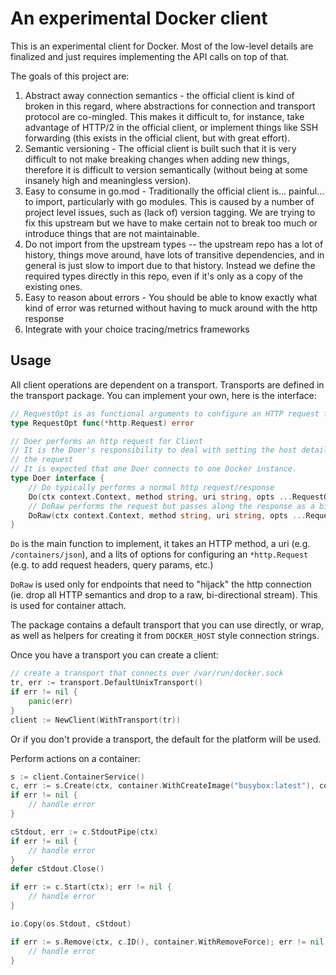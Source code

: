 # An experimental Docker client

This is an experimental client for Docker. Most of the low-level details are finalized and just requires implementing
the API calls on top of that.

The goals of this project are:

1. Abstract away connection semantics - the official client is kind of broken in this regard, where abstractions for
connection and transport protocol are co-mingled. This makes it difficult to, for instance, take advantage of HTTP/2
in the official client, or implement things like SSH forwarding (this exists in the official client, but with great
effort).
2. Semantic versioning - The official client is built such that it is very difficult to not make breaking changes when
adding new things, therefore it is difficult to version semantically (without being at some insanely high and meaningless
version).
3. Easy to consume in go.mod - Traditionally the official client is... painful... to import, particularly with go modules.
This is caused by a number of project level issues, such as (lack of) version tagging. We are trying to fix this upstream
but we have to make certain not to break too much or introduce things that are not maintainable.
4. Do not import from the upstream types -- the upstream repo has a lot of history, things move around, have lots of 
transitive dependencies, and in general is just slow to import due to that history. Instead we define the required types
directly in this repo, even if it's only as a copy of the existing ones.
5. Easy to reason about errors - You should be able to know exactly what kind of error was returned without having to
muck around with the http response
6. Integrate with your choice tracing/metrics frameworks

## Usage

All client operations are dependent on a transport. Transports are defined in the transport package. You can implement
your own, here is the interface:

```go
// RequestOpt is as functional arguments to configure an HTTP request for a Doer.
type RequestOpt func(*http.Request) error

// Doer performs an http request for Client
// It is the Doer's responsibility to deal with setting the host details on
// the request
// It is expected that one Doer connects to one Docker instance.
type Doer interface {
	// Do typically performs a normal http request/response
	Do(ctx context.Context, method string, uri string, opts ...RequestOpt) (*http.Response, error)
	// DoRaw performs the request but passes along the response as a bi-directional stream
	DoRaw(ctx context.Context, method string, uri string, opts ...RequestOpt) (net.Conn, error)
}
```

`Do` is the main function to implement, it takes an HTTP method, a uri (e.g. `/containers/json`), and a lits of options
for configuring an `*http.Request` (e.g. to add request headers, query params, etc.)

`DoRaw` is used only for endpoints that need to "hijack" the http connection (ie. drop all HTTP semantics and drop to a
raw, bi-directional stream). This is used for container attach.

The package contains a default transport that you can use directly, or wrap, as well as helpers for creating it from
`DOCKER_HOST` style connection strings.

Once you have a transport you can create a client:

```go
// create a transport that connects over /var/run/docker.sock
tr, err := transport.DefaultUnixTransport()
if err != nil {
	panic(err)
}
client := NewClient(WithTransport(tr))
```

Or if you don't provide a transport, the default for the platform will be used.

Perform actions on a container:

```go
s := client.ContainerService()
c, err := s.Create(ctx, container.WithCreateImage("busybox:latest"), container.WithCreateCmd("/bin/echo", "hello"))
if err != nil {
    // handle error
}

cStdout, err := c.StdoutPipe(ctx)
if err != nil {
    // handle error
}
defer cStdout.Close()

if err := c.Start(ctx); err != nil {
    // handle error
}

io.Copy(os.Stdout, cStdout)

if err := s.Remove(ctx, c.ID(), container.WithRemoveForce); err != nil {
    // handle error
}
```

